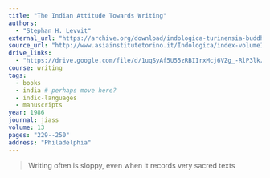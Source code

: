 ```yaml
---
title: "The Indian Attitude Towards Writing"
authors:
  - "Stephan H. Levvit"
external_url: "https://archive.org/download/indologica-turinensia-buddhismo/The%20Indian%20Attitude%20Toward%20Writing_text.pdf"
source_url: "http://www.asiainstitutetorino.it/Indologica/index-volume13.asp"
drive_links:
  - "https://drive.google.com/file/d/1uqSyAf5U55zRBIIrxMcj6VZg_-RlP3lk/view?usp=drivesdk"
course: writing
tags:
  - books
  - india # perhaps move here?
  - indic-languages
  - manuscripts
year: 1986
journal: jiass
volume: 13
pages: "229--250"
address: "Philadelphia"
---
```


> Writing often is sloppy, even when it records very sacred texts
